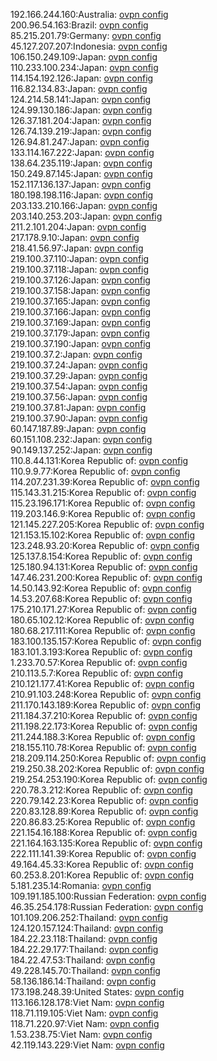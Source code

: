 192.166.244.160:Australia: [ovpn config](vpn/192_166_244_160.ovpn)  
200.96.54.163:Brazil: [ovpn config](vpn/200_96_54_163.ovpn)  
85.215.201.79:Germany: [ovpn config](vpn/85_215_201_79.ovpn)  
45.127.207.207:Indonesia: [ovpn config](vpn/45_127_207_207.ovpn)  
106.150.249.109:Japan: [ovpn config](vpn/106_150_249_109.ovpn)  
110.233.100.234:Japan: [ovpn config](vpn/110_233_100_234.ovpn)  
114.154.192.126:Japan: [ovpn config](vpn/114_154_192_126.ovpn)  
116.82.134.83:Japan: [ovpn config](vpn/116_82_134_83.ovpn)  
124.214.58.141:Japan: [ovpn config](vpn/124_214_58_141.ovpn)  
124.99.130.186:Japan: [ovpn config](vpn/124_99_130_186.ovpn)  
126.37.181.204:Japan: [ovpn config](vpn/126_37_181_204.ovpn)  
126.74.139.219:Japan: [ovpn config](vpn/126_74_139_219.ovpn)  
126.94.81.247:Japan: [ovpn config](vpn/126_94_81_247.ovpn)  
133.114.167.222:Japan: [ovpn config](vpn/133_114_167_222.ovpn)  
138.64.235.119:Japan: [ovpn config](vpn/138_64_235_119.ovpn)  
150.249.87.145:Japan: [ovpn config](vpn/150_249_87_145.ovpn)  
152.117.136.137:Japan: [ovpn config](vpn/152_117_136_137.ovpn)  
180.198.198.116:Japan: [ovpn config](vpn/180_198_198_116.ovpn)  
203.133.210.166:Japan: [ovpn config](vpn/203_133_210_166.ovpn)  
203.140.253.203:Japan: [ovpn config](vpn/203_140_253_203.ovpn)  
211.2.101.204:Japan: [ovpn config](vpn/211_2_101_204.ovpn)  
217.178.9.10:Japan: [ovpn config](vpn/217_178_9_10.ovpn)  
218.41.56.97:Japan: [ovpn config](vpn/218_41_56_97.ovpn)  
219.100.37.110:Japan: [ovpn config](vpn/219_100_37_110.ovpn)  
219.100.37.118:Japan: [ovpn config](vpn/219_100_37_118.ovpn)  
219.100.37.126:Japan: [ovpn config](vpn/219_100_37_126.ovpn)  
219.100.37.158:Japan: [ovpn config](vpn/219_100_37_158.ovpn)  
219.100.37.165:Japan: [ovpn config](vpn/219_100_37_165.ovpn)  
219.100.37.166:Japan: [ovpn config](vpn/219_100_37_166.ovpn)  
219.100.37.169:Japan: [ovpn config](vpn/219_100_37_169.ovpn)  
219.100.37.179:Japan: [ovpn config](vpn/219_100_37_179.ovpn)  
219.100.37.190:Japan: [ovpn config](vpn/219_100_37_190.ovpn)  
219.100.37.2:Japan: [ovpn config](vpn/219_100_37_2.ovpn)  
219.100.37.24:Japan: [ovpn config](vpn/219_100_37_24.ovpn)  
219.100.37.29:Japan: [ovpn config](vpn/219_100_37_29.ovpn)  
219.100.37.54:Japan: [ovpn config](vpn/219_100_37_54.ovpn)  
219.100.37.56:Japan: [ovpn config](vpn/219_100_37_56.ovpn)  
219.100.37.81:Japan: [ovpn config](vpn/219_100_37_81.ovpn)  
219.100.37.90:Japan: [ovpn config](vpn/219_100_37_90.ovpn)  
60.147.187.89:Japan: [ovpn config](vpn/60_147_187_89.ovpn)  
60.151.108.232:Japan: [ovpn config](vpn/60_151_108_232.ovpn)  
90.149.137.252:Japan: [ovpn config](vpn/90_149_137_252.ovpn)  
110.8.44.131:Korea Republic of: [ovpn config](vpn/110_8_44_131.ovpn)  
110.9.9.77:Korea Republic of: [ovpn config](vpn/110_9_9_77.ovpn)  
114.207.231.39:Korea Republic of: [ovpn config](vpn/114_207_231_39.ovpn)  
115.143.31.215:Korea Republic of: [ovpn config](vpn/115_143_31_215.ovpn)  
115.23.196.171:Korea Republic of: [ovpn config](vpn/115_23_196_171.ovpn)  
119.203.146.9:Korea Republic of: [ovpn config](vpn/119_203_146_9.ovpn)  
121.145.227.205:Korea Republic of: [ovpn config](vpn/121_145_227_205.ovpn)  
121.153.15.102:Korea Republic of: [ovpn config](vpn/121_153_15_102.ovpn)  
123.248.93.20:Korea Republic of: [ovpn config](vpn/123_248_93_20.ovpn)  
125.137.8.154:Korea Republic of: [ovpn config](vpn/125_137_8_154.ovpn)  
125.180.94.131:Korea Republic of: [ovpn config](vpn/125_180_94_131.ovpn)  
147.46.231.200:Korea Republic of: [ovpn config](vpn/147_46_231_200.ovpn)  
14.50.143.92:Korea Republic of: [ovpn config](vpn/14_50_143_92.ovpn)  
14.53.207.68:Korea Republic of: [ovpn config](vpn/14_53_207_68.ovpn)  
175.210.171.27:Korea Republic of: [ovpn config](vpn/175_210_171_27.ovpn)  
180.65.102.12:Korea Republic of: [ovpn config](vpn/180_65_102_12.ovpn)  
180.68.217.111:Korea Republic of: [ovpn config](vpn/180_68_217_111.ovpn)  
183.100.135.157:Korea Republic of: [ovpn config](vpn/183_100_135_157.ovpn)  
183.101.3.193:Korea Republic of: [ovpn config](vpn/183_101_3_193.ovpn)  
1.233.70.57:Korea Republic of: [ovpn config](vpn/1_233_70_57.ovpn)  
210.113.5.7:Korea Republic of: [ovpn config](vpn/210_113_5_7.ovpn)  
210.121.177.41:Korea Republic of: [ovpn config](vpn/210_121_177_41.ovpn)  
210.91.103.248:Korea Republic of: [ovpn config](vpn/210_91_103_248.ovpn)  
211.170.143.189:Korea Republic of: [ovpn config](vpn/211_170_143_189.ovpn)  
211.184.37.210:Korea Republic of: [ovpn config](vpn/211_184_37_210.ovpn)  
211.198.22.173:Korea Republic of: [ovpn config](vpn/211_198_22_173.ovpn)  
211.244.188.3:Korea Republic of: [ovpn config](vpn/211_244_188_3.ovpn)  
218.155.110.78:Korea Republic of: [ovpn config](vpn/218_155_110_78.ovpn)  
218.209.114.250:Korea Republic of: [ovpn config](vpn/218_209_114_250.ovpn)  
219.250.38.202:Korea Republic of: [ovpn config](vpn/219_250_38_202.ovpn)  
219.254.253.190:Korea Republic of: [ovpn config](vpn/219_254_253_190.ovpn)  
220.78.3.212:Korea Republic of: [ovpn config](vpn/220_78_3_212.ovpn)  
220.79.142.23:Korea Republic of: [ovpn config](vpn/220_79_142_23.ovpn)  
220.83.128.89:Korea Republic of: [ovpn config](vpn/220_83_128_89.ovpn)  
220.86.83.25:Korea Republic of: [ovpn config](vpn/220_86_83_25.ovpn)  
221.154.16.188:Korea Republic of: [ovpn config](vpn/221_154_16_188.ovpn)  
221.164.163.135:Korea Republic of: [ovpn config](vpn/221_164_163_135.ovpn)  
222.111.141.39:Korea Republic of: [ovpn config](vpn/222_111_141_39.ovpn)  
49.164.45.33:Korea Republic of: [ovpn config](vpn/49_164_45_33.ovpn)  
60.253.8.201:Korea Republic of: [ovpn config](vpn/60_253_8_201.ovpn)  
5.181.235.14:Romania: [ovpn config](vpn/5_181_235_14.ovpn)  
109.191.185.100:Russian Federation: [ovpn config](vpn/109_191_185_100.ovpn)  
46.35.254.178:Russian Federation: [ovpn config](vpn/46_35_254_178.ovpn)  
101.109.206.252:Thailand: [ovpn config](vpn/101_109_206_252.ovpn)  
124.120.157.124:Thailand: [ovpn config](vpn/124_120_157_124.ovpn)  
184.22.23.118:Thailand: [ovpn config](vpn/184_22_23_118.ovpn)  
184.22.29.177:Thailand: [ovpn config](vpn/184_22_29_177.ovpn)  
184.22.47.53:Thailand: [ovpn config](vpn/184_22_47_53.ovpn)  
49.228.145.70:Thailand: [ovpn config](vpn/49_228_145_70.ovpn)  
58.136.186.14:Thailand: [ovpn config](vpn/58_136_186_14.ovpn)  
173.198.248.39:United States: [ovpn config](vpn/173_198_248_39.ovpn)  
113.166.128.178:Viet Nam: [ovpn config](vpn/113_166_128_178.ovpn)  
118.71.119.105:Viet Nam: [ovpn config](vpn/118_71_119_105.ovpn)  
118.71.220.97:Viet Nam: [ovpn config](vpn/118_71_220_97.ovpn)  
1.53.238.75:Viet Nam: [ovpn config](vpn/1_53_238_75.ovpn)  
42.119.143.229:Viet Nam: [ovpn config](vpn/42_119_143_229.ovpn)  
